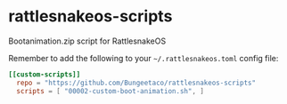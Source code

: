 # rattlesnakeos-scripts
Bootanimation.zip script for RattlesnakeOS

Remember to add the following to your `~/.rattlesnakeos.toml` config file:

````toml
[[custom-scripts]]
  repo = "https://github.com/Bungeetaco/rattlesnakeos-scripts"
  scripts = [ "00002-custom-boot-animation.sh", ]
````
